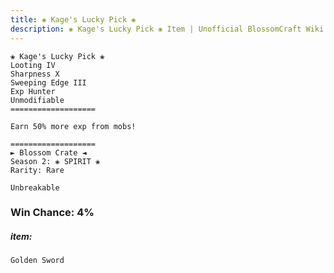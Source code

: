 ```yaml
---
title: ❀ Kage's Lucky Pick ❀
description: ❀ Kage's Lucky Pick ❀ Item | Unofficial BlossomCraft Wiki
---
```

```
❀ Kage's Lucky Pick ❀
Looting IV
Sharpness X
Sweeping Edge III
Exp Hunter
Unmodifiable
===================

Earn 50% more exp from mobs!

===================
► Blossom Crate ◄
Season 2: ❀ SPIRIT ❀
Rarity: Rare

Unbreakable
```
### Win Chance: 4%

##### item:
`Golden Sword`
